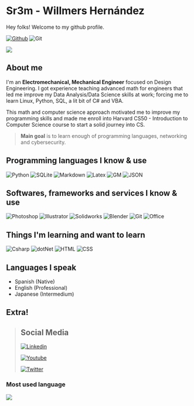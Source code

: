 # Sr3m - Willmers Hernández

Hey folks! Welcome to my github profile. 

[![Github](https://img.shields.io/github/followers/sr3m?label=Follow&style=for-the-badge)](https://github.com/sr3m)
![Git](https://img.shields.io/github/watchers/sr3m/sr3m?style=for-the-badge)

<p><img src="https://github-readme-stats.vercel.app/api?username=sr3m&show_icons=true&theme=github_dark"/></p>


## About me

I'm an **Electromechanical, Mechanical Engineer** focused on Design Engineering. 
I got experience teaching advanced math for engineers that led me improve my Data Analysis/Data Science skills at work; forcing me to learn Linux, Python, SQL, a lit bit of C# and VBA.

This math and computer science approach motivated me to improve my programming skills and made me enroll into Harvard CS50 - Introduction to Computer Science course to start a solid journey into CS.


> **Main goal** is to learn enough of programming languages, networking and cybersecurity.


## Programming languages I know & use

![Python](https://img.shields.io/pypi/pyversions/manim?style=for-the-badge&logo=python&logoColor=white)
![SQLite](https://img.shields.io/badge/-SQLite-brown?logo=sqlite&style=for-the-badge)
![Markdown](https://img.shields.io/badge/-markdown-black?logo=markdown&style=for-the-badge)
![Latex](https://img.shields.io/badge/-latex-00B29C?logo=latex&style=for-the-badge)
![GM](https://img.shields.io/badge/-G&M%20Code-83FF00?logo=gm&style=for-the-badge)
![JSON](https://img.shields.io/badge/-JSON-737373?logo=json&style=for-the-badge)

## Softwares, frameworks and services I know & use

![Photoshop](https://img.shields.io/badge/-Adobe%20Photoshop-darkblue?logo=adobephotoshop&logoColor=white&style=for-the-badge)
![Illustrator](https://img.shields.io/badge/-Adobe%20Illustrator-orange?logo=adobeillustrator&logoColor=white&style=for-the-badge)
![Solidworks](https://img.shields.io/badge/-SolidWorks-red?logo=dassaultsystemes&logoColor=white&style=for-the-badge)
![Blender](https://img.shields.io/badge/-Blender-orange?logo=blender&logoColor=white&style=for-the-badge)
![Git](https://img.shields.io/badge/-Git-yellow?logo=git&logoColor=white&style=for-the-badge)
![Office](https://img.shields.io/badge/-Microsoft%20Power%20Platform-blue?logo=microsoftoffice&logoColor=white&style=for-the-badge)


## Things I'm learning and want to learn

![Csharp](https://img.shields.io/badge/-Csharp-9500D1?logo=csharp&style=for-the-badge)
![dotNet](https://img.shields.io/badge/-dotNet-65008E?logo=dotnet&style=for-the-badge)
![HTML](https://img.shields.io/badge/-HTML-FF8700?logo=html5&logoColor=white&style=for-the-badge)
![CSS](https://img.shields.io/badge/-CSS-00C1FF?logo=css3&style=for-the-badge)

## Languages I speak

* Spanish (Native)
* English (Professional)
* Japanese (Intermedium)

## Extra!

> ## Social Media
> [![Linkedin](https://img.shields.io/badge/-Linkedin-008BFF?logo=linkedin&style=for-the-badge)](https://www.linkedin.com/in/willmershernandez-a0b8a81b3/)
> 
> [![Youtube](https://img.shields.io/badge/-Willmers%20Hernández-red?logo=youtube&style=for-the-badge)](https://www.youtube.com/@WillmersHernandez)
> 
> [![Twitter](https://img.shields.io/badge/-@willmershdezc-lightblue?logo=twitter&style=for-the-badge)](https://twitter.com/willmershdezc)

### Most used language

<p><img src="https://github-readme-stats.vercel.app/api/top-langs?username=sr3m&layout=compact@theme=github_dark"/></p>


<!--
**sr3m/sr3m** is a ✨ _special_ ✨ repository because its `README.md` (this file) appears on your GitHub profile.

Here are some ideas to get you started:

- 🔭 I’m currently working on ...
- 🌱 I’m currently learning ...
- 👯 I’m looking to collaborate on ...
- 🤔 I’m looking for help with ...
- 💬 Ask me about ...
- 📫 How to reach me: ...
- 😄 Pronouns: ...
- ⚡ Fun fact: ...
-->
